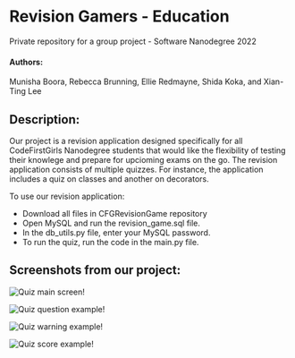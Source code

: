 # Revision Gamers - Education

Private repository for a group project - Software Nanodegree 2022

#### Authors:
Munisha Boora, Rebecca Brunning, Ellie Redmayne, Shida Koka, and Xian-Ting Lee



## Description:
Our project is a revision application designed specifically for all CodeFirstGirls Nanodegree students that would like the flexibility of testing their knowlege and prepare for upcioming exams on the go. The revision application consists of multiple quizzes. For instance, the application includes a quiz on classes and another on decorators.

To use our revision application:

- Download all files in CFGRevisionGame repository
- Open MySQL and run the revision_game.sql file.
- In the db_utils.py file, enter your MySQL password.
- To run the quiz, run the code in the main.py file.



## Screenshots from our project:
![Quiz main screen!](https://drive.google.com/uc?export=view&id=16ORRIsj8Vz3ku4_-MXGZweg6LOxff3H1)

![Quiz question example!](https://drive.google.com/uc?export=view&id=1R-LcY8h3yNnRFpSPaSV-7TZqlSg_PQbq)

![Quiz warning example!](https://drive.google.com/uc?export=view&id=1vcQ1_n7Tm9_185WVuCs_sVj1doudU8IL)

![Quiz score example!](https://drive.google.com/uc?export=view&id=1CzphOcTlTP4OUJZJzBV98uVrPnG4NgV4)


